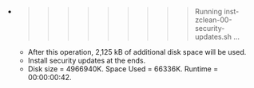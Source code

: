 * >>>>>>>>> Running inst-zclean-00-security-updates.sh ...
  * After this operation, 2,125 kB of additional disk space will be used.
  * Install security updates at the ends.
  * Disk size = 4966940K. Space Used = 66336K. Runtime = 00:00:00:42.
